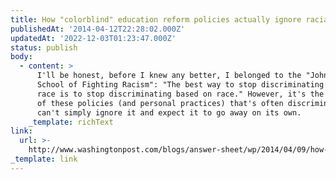 ```yaml
---
title: How "colorblind" education reform policies actually ignore racial inequality
publishedAt: '2014-04-12T22:28:02.000Z'
updatedAt: '2022-12-03T01:23:47.000Z'
status: publish
body:
  - content: >
      I'll be honest, before I knew any better, I belonged to the "John Roberts
      School of Fighting Racism": "The best way to stop discriminating based on
      race is to stop discriminating based on race." However, it's the outcomes
      of these policies (and personal practices) that's often discriminatory. We
      can't simply ignore it and expect it to go away on its own.
    _template: richText
link:
  url: >-
    http://www.washingtonpost.com/blogs/answer-sheet/wp/2014/04/09/how-colorblind-education-reform-policies-actually-ignore-racial-inequality/
_template: link
---
```


